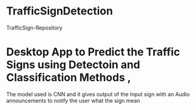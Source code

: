 # TrafficSignDetection
 TrafficSign-Repository
# Desktop App to Predict the Traffic Signs using Detectoin and Classification Methods ,
The model used is CNN and it gives output of the Input sign with an Audio announcements to notify the user what the sign mean 
